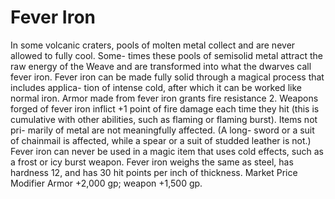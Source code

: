 # Fever Iron

In some volcanic craters, pools of molten
metal collect and are never allowed to fully cool. Some- times these pools of semisolid metal attract the raw energy of the Weave and are transformed into what the dwarves call fever iron. Fever iron can be made fully solid through a magical process that includes applica- tion of intense cold, after which it can be worked like normal iron.
Armor made from fever iron grants fire resistance 2. Weapons forged of fever iron inflict +1 point of fire damage each time they hit (this is cumulative with other abilities, such as flaming or flaming burst). Items not pri- marily of metal are not meaningfully affected. (A long- sword or a suit of chainmail is affected, while a spear or a suit of studded leather is not.) Fever iron can never be used in a magic item that uses cold effects, such as a frost or icy burst weapon.
Fever iron weighs the same as steel, has hardness 12, and has 30 hit points per inch of thickness.
Market Price Modifier Armor +2,000 gp; weapon +1,500 gp.